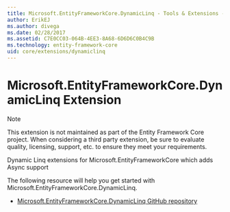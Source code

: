 ```yaml
---
title: Microsoft.EntityFrameworkCore.DynamicLinq - Tools & Extensions - EF Core
author: ErikEJ
ms.author: divega
ms.date: 02/28/2017
ms.assetid: C7E0CC03-064B-4EE3-8A68-6D6D6C0B4C9B
ms.technology: entity-framework-core
uid: core/extensions/dynamiclinq
---
```

# Microsoft.EntityFrameworkCore.DynamicLinq Extension

> [!NOTE]  
> This extension is not maintained as part of the Entity Framework Core project. When considering a third party extension, be sure to evaluate quality, licensing, support, etc. to ensure they meet your requirements.

Dynamic Linq extensions for Microsoft.EntityFrameworkCore which adds Async support

The following resource will help you get started with Microsoft.EntityFrameworkCore.DynamicLinq.
* [Microsoft.EntityFrameworkCore.DynamicLinq GitHub repository](https://github.com/StefH/System.Linq.Dynamic.Core/)
